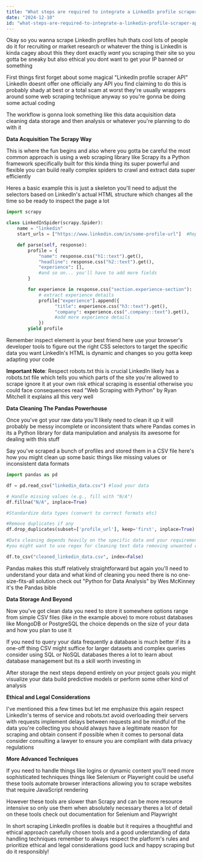 ```yaml
---
title: "What steps are required to integrate a LinkedIn profile scraper API into a developer’s workflow efficiently?"
date: "2024-12-10"
id: "what-steps-are-required-to-integrate-a-linkedin-profile-scraper-api-into-a-developers-workflow-efficiently"
---
```


Okay so you wanna scrape LinkedIn profiles huh thats cool  lots of people do it for recruiting or market research or whatever  the thing is LinkedIn is kinda cagey about this  they dont exactly *want* you scraping their site  so you gotta be sneaky but also ethical  you dont want to get your IP banned or something

First things first forget about some magical "LinkedIn profile scraper API"  LinkedIn doesnt offer one officially  any API you find claiming to do this is probably shady at best or a total scam at worst  they're usually wrappers around some web scraping technique anyway  so you're gonna be doing some actual coding

The workflow is gonna look something like this  data acquisition data cleaning data storage and then analysis or whatever you're planning to do with it

**Data Acquisition The Scrapy Way**

This is where the fun begins and also where you gotta be careful  the most common approach is using a web scraping library like Scrapy  its a Python framework specifically built for this kinda thing  its super powerful and flexible  you can build really complex spiders to crawl and extract data super efficiently

Heres a basic example  this is just a skeleton  you'll need to adjust the selectors based on LinkedIn's actual HTML structure which changes all the time so be ready to inspect the page a lot


```python
import scrapy

class LinkedInSpider(scrapy.Spider):
    name = "linkedin"
    start_urls = ["https://www.linkedin.com/in/some-profile-url"]  #Replace with your target URL

    def parse(self, response):
        profile = {
            "name": response.css("h1::text").get(),
            "headline": response.css("h2::text").get(),
            "experience": [],
            #and so on... you'll have to add more fields
        }

        for experience in response.css("section.experience-section"):
            # extract experience details
            profile["experience"].append({
                  "title": experience.css("h3::text").get(),
                  "company": experience.css(".company::text").get(),
                  #add more experience details
            })
        yield profile

```

Remember  inspect element is your best friend here  use your browser's developer tools to figure out the right CSS selectors to target the specific data you want  LinkedIn's HTML is dynamic and changes so you gotta keep adapting your code

**Important Note**:  Respect robots.txt  this is crucial  LinkedIn likely has a robots.txt file which tells you which parts of the site you're allowed to scrape  ignore it at your own risk  ethical scraping is essential  otherwise you could face consequences  read  "Web Scraping with Python" by Ryan Mitchell  it explains all this very well


**Data Cleaning The Pandas Powerhouse**

Once you've got your raw data you'll likely need to clean it up  it will probably be messy  incomplete or inconsistent  thats where Pandas comes in  its a Python library for data manipulation and analysis  its awesome for dealing with this stuff

Say you've scraped a bunch of profiles and stored them in a CSV file  here's how you might clean up some basic things like missing values or inconsistent data formats


```python
import pandas as pd

df = pd.read_csv("linkedin_data.csv") #load your data

# Handle missing values (e.g., fill with "N/A")
df.fillna("N/A", inplace=True)

#Standardize data types (convert to correct formats etc)

#Remove duplicates if any
df.drop_duplicates(subset=['profile_url'], keep='first', inplace=True)  #example based on a unique identifier

#Data cleaning depends heavily on the specific data and your requirements
#you might want to use regex for cleaning text data removing unwanted characters etc

df.to_csv("cleaned_linkedin_data.csv", index=False)

```


Pandas makes this stuff relatively straightforward  but again you'll need to understand your data and what kind of cleaning you need  there is no one-size-fits-all solution  check out "Python for Data Analysis" by Wes McKinney  it's the Pandas bible


**Data Storage And Beyond**

Now you've got clean data  you need to store it somewhere  options range from simple CSV files (like in the example above) to more robust databases like MongoDB or PostgreSQL  the choice depends on the size of your data and how you plan to use it

If you need to query your data frequently a database is much better  if its a one-off thing CSV might suffice   for larger datasets and complex queries consider using SQL or NoSQL databases  theres a lot to learn about database management but its a skill worth investing in

After storage  the next steps depend entirely on your project goals  you might visualize your data  build predictive models  or perform some other kind of analysis


**Ethical and Legal Considerations**

I've mentioned this a few times but let me emphasize this again  respect LinkedIn's terms of service and robots.txt  avoid overloading their servers with requests  implement delays between requests  and be mindful of the data you're collecting  you should always have a legitimate reason for scraping and obtain consent if possible when it comes to personal data  consider consulting a lawyer to ensure you are compliant with data privacy regulations


**More Advanced Techniques**

If you need to handle things like logins or dynamic content you'll need more sophisticated techniques  things like Selenium or Playwright could be useful  these tools automate browser interactions  allowing you to scrape websites that require JavaScript rendering

However these tools are slower than Scrapy and can be more resource intensive  so only use them when absolutely necessary  theres a lot of detail on these tools  check out documentation for Selenium and Playwright


In short scraping LinkedIn profiles is doable but it requires a thoughtful and ethical approach  carefully chosen tools and a good understanding of data handling techniques  remember to always respect the platform's rules and prioritize ethical and legal considerations  good luck and happy scraping  but do it responsibly!
